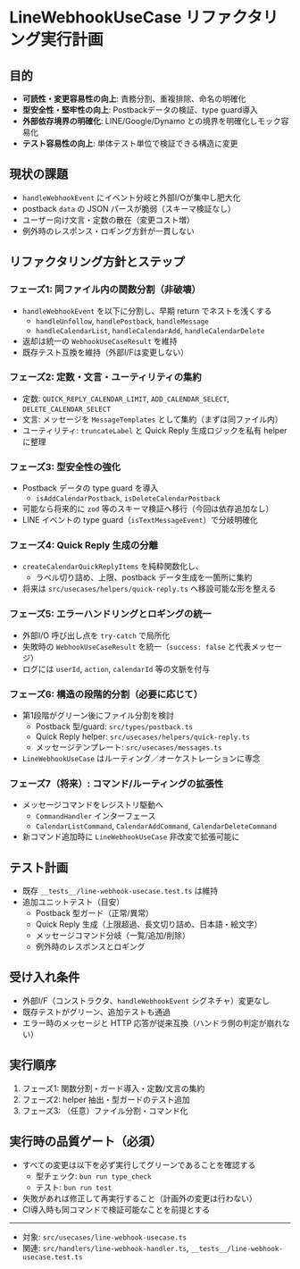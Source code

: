 # LineWebhookUseCase リファクタリング実行計画

## 目的
- **可読性・変更容易性の向上**: 責務分割、重複排除、命名の明確化
- **型安全性・堅牢性の向上**: Postbackデータの検証、type guard導入
- **外部依存境界の明確化**: LINE/Google/Dynamo との境界を明確化しモック容易化
- **テスト容易性の向上**: 単体テスト単位で検証できる構造に変更

## 現状の課題
- `handleWebhookEvent` にイベント分岐と外部I/Oが集中し肥大化
- postback `data` の JSON パースが脆弱（スキーマ検証なし）
- ユーザー向け文言・定数の散在（変更コスト増）
- 例外時のレスポンス・ロギング方針が一貫しない

## リファクタリング方針とステップ
### フェーズ1: 同ファイル内の関数分割（非破壊）
- `handleWebhookEvent` を以下に分割し、早期 return でネストを浅くする
  - `handleUnfollow`, `handlePostback`, `handleMessage`
  - `handleCalendarList`, `handleCalendarAdd`, `handleCalendarDelete`
- 返却は統一の `WebhookUseCaseResult` を維持
- 既存テスト互換を維持（外部I/Fは変更しない）

### フェーズ2: 定数・文言・ユーティリティの集約
- 定数: `QUICK_REPLY_CALENDAR_LIMIT`, `ADD_CALENDAR_SELECT`, `DELETE_CALENDAR_SELECT`
- 文言: メッセージを `MessageTemplates` として集約（まずは同ファイル内）
- ユーティリティ: `truncateLabel` と Quick Reply 生成ロジックを私有 helper に整理

### フェーズ3: 型安全性の強化
- Postback データの type guard を導入
  - `isAddCalendarPostback`, `isDeleteCalendarPostback`
- 可能なら将来的に `zod` 等のスキーマ検証へ移行（今回は依存追加なし）
- LINE イベントの type guard（`isTextMessageEvent`）で分岐明確化

### フェーズ4: Quick Reply 生成の分離
- `createCalendarQuickReplyItems` を純粋関数化し、
  - ラベル切り詰め、上限、postback データ生成を一箇所に集約
- 将来は `src/usecases/helpers/quick-reply.ts` へ移設可能な形を整える

### フェーズ5: エラーハンドリングとロギングの統一
- 外部I/O 呼び出し点を `try-catch` で局所化
- 失敗時の `WebhookUseCaseResult` を統一（`success: false` と代表メッセージ）
- ログには `userId`, `action`, `calendarId` 等の文脈を付与

### フェーズ6: 構造の段階的分割（必要に応じて）
- 第1段階がグリーン後にファイル分割を検討
  - Postback 型/guard: `src/types/postback.ts`
  - Quick Reply helper: `src/usecases/helpers/quick-reply.ts`
  - メッセージテンプレート: `src/usecases/messages.ts`
- `LineWebhookUseCase` はルーティング／オーケストレーションに専念

### フェーズ7（将来）: コマンド/ルーティングの拡張性
- メッセージコマンドをレジストリ駆動へ
  - `CommandHandler` インターフェース
  - `CalendarListCommand`, `CalendarAddCommand`, `CalendarDeleteCommand`
- 新コマンド追加時に `LineWebhookUseCase` 非改変で拡張可能に

## テスト計画
- 既存 `__tests__/line-webhook-usecase.test.ts` は維持
- 追加ユニットテスト（目安）
  - Postback 型ガード（正常/異常）
  - Quick Reply 生成（上限超過、長文切り詰め、日本語・絵文字）
  - メッセージコマンド分岐（一覧/追加/削除）
  - 例外時のレスポンスとロギング

## 受け入れ条件
- 外部I/F（コンストラクタ、`handleWebhookEvent` シグネチャ）変更なし
- 既存テストがグリーン、追加テストも通過
- エラー時のメッセージと HTTP 応答が従来互換（ハンドラ側の判定が崩れない）

## 実行順序
1. フェーズ1: 関数分割・ガード導入・定数/文言の集約
2. フェーズ2: helper 抽出・型ガードのテスト追加
3. フェーズ3: （任意）ファイル分割・コマンド化

## 実行時の品質ゲート（必須）
- すべての変更は以下を必ず実行してグリーンであることを確認する
  - 型チェック: `bun run type_check`
  - テスト: `bun run test`
- 失敗があれば修正して再実行すること（計画外の変更は行わない）
- CI導入時も同コマンドで検証可能なことを前提とする

---
- 対象: `src/usecases/line-webhook-usecase.ts`
- 関連: `src/handlers/line-webhook-handler.ts`, `__tests__/line-webhook-usecase.test.ts`